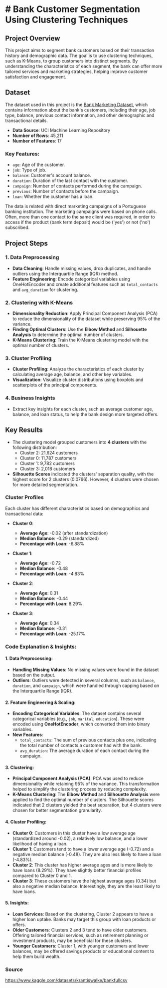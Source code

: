 # # Bank Customer Segmentation Using Clustering Techniques

## Project Overview

This project aims to segment bank customers based on their transaction history and demographic data. The goal is to use clustering techniques, such as K-Means, to group customers into distinct segments. By understanding the characteristics of each segment, the bank can offer more tailored services and marketing strategies, helping improve customer satisfaction and engagement.

## Dataset

The dataset used in this project is the [Bank Marketing Dataset](https://archive.ics.uci.edu/ml/datasets/Bank+Marketing), which contains information about the bank's customers, including their age, job type, balance, previous contact information, and other demographic and transactional details.

- **Data Source**: UCI Machine Learning Repository
- **Number of Rows**: 45,211
- **Number of Features**: 17

### Key Features:

- `age`: Age of the customer.
- `job`: Type of job.
- `balance`: Customer's account balance.
- `duration`: Duration of the last contact with the customer.
- `campaign`: Number of contacts performed during the campaign.
- `previous`: Number of contacts before the campaign.
- `loan`: Whether the customer has a loan.

The data is related with direct marketing campaigns of a Portuguese banking institution. The marketing campaigns were based on phone calls. Often, more than one contact to the same client was required, in order to access if the product (bank term deposit) would be ('yes') or not ('no') subscribed.

## Project Steps

### 1. **Data Preprocessing**
   - **Data Cleaning**: Handle missing values, drop duplicates, and handle outliers using the Interquartile Range (IQR) method.
   - **Feature Engineering**: Encode categorical variables using OneHotEncoder and create additional features such as `total_contacts` and `avg_duration` for clustering.

### 2. **Clustering with K-Means**
   - **Dimensionality Reduction**: Apply Principal Component Analysis (PCA) to reduce the dimensionality of the dataset while preserving 95% of the variance.
   - **Finding Optimal Clusters**: Use the **Elbow Method** and **Silhouette Analysis** to determine the optimal number of clusters.
   - **K-Means Clustering**: Train the K-Means clustering model with the optimal number of clusters.
   
### 3. **Cluster Profiling**
   - **Cluster Profiling**: Analyze the characteristics of each cluster by calculating average age, balance, and other key variables.
   - **Visualization**: Visualize cluster distributions using boxplots and scatterplots of the principal components.

### 4. **Business Insights**
   - Extract key insights for each cluster, such as average customer age, balance, and loan status, to help the bank design more targeted offers.

## Key Results

- The clustering model grouped customers into **4 clusters** with the following distribution:
  - Cluster 2: 21,624 customers
  - Cluster 0: 11,787 customers
  - Cluster 1: 9,782 customers
  - Cluster 3: 2,018 customers
- **Silhouette Scores** indicated the clusters' separation quality, with the highest score for 2 clusters (0.0766). However, 4 clusters were chosen for more detailed segmentation.
  
### Cluster Profiles
Each cluster has different characteristics based on demographics and transactional data:

- **Cluster 0**:  
  - **Average Age**: -0.02 (after standardization)
  - **Median Balance**: -0.29 (standardized)
  - **Percentage with Loan**: -6.88%

- **Cluster 1**:  
  - **Average Age**: -0.72
  - **Median Balance**: -0.48
  - **Percentage with Loan**: -4.83%

- **Cluster 2**:  
  - **Average Age**: 0.31
  - **Median Balance**: -0.44
  - **Percentage with Loan**: 8.29%

- **Cluster 3**:  
  - **Average Age**: 0.34
  - **Median Balance**: -0.31
  - **Percentage with Loan**: -25.17%

### **Code Explanation & Insights:**

#### **1. Data Preprocessing:**
- **Handling Missing Values**: No missing values were found in the dataset based on the output.
- **Outliers**: Outliers were detected in several columns, such as `balance`, `duration`, and `campaign`, which were handled through capping based on the Interquartile Range (IQR).

#### **2. Feature Engineering & Scaling:**
- **Encoding Categorical Variables**: The dataset contains several categorical variables (e.g., `job`, `marital`, `education`). These were encoded using **OneHotEncoder**, which converted them into binary variables.
- **New Features**:
  - `total_contacts`: The sum of previous contacts plus one, indicating the total number of contacts a customer had with the bank.
  - `avg_duration`: The average duration of each contact during the campaign.

#### **3. Clustering:**
- **Principal Component Analysis (PCA)**: PCA was used to reduce dimensionality while retaining 95% of the variance. This transformation helped to simplify the clustering process by reducing complexity.
- **K-Means Clustering**: The **Elbow Method** and **Silhouette Analysis** were applied to find the optimal number of clusters. The Silhouette scores indicated that 2 clusters yielded the best separation, but 4 clusters were chosen for better segmentation granularity.

#### **4. Cluster Profiling:**
- **Cluster 0**: Customers in this cluster have a low average age (standardized around -0.02), a relatively low balance, and a lower likelihood of having a loan.
- **Cluster 1**: Customers tend to have a lower average age (-0.72) and a negative median balance (-0.48). They are also less likely to have a loan (-4.83%).
- **Cluster 2**: This cluster has higher average ages and is more likely to have loans (8.29%). They have slightly better financial profiles compared to Cluster 0 and 1.
- **Cluster 3**: These customers have the highest average ages (0.34) but also a negative median balance. Interestingly, they are the least likely to have loans.

#### **5. Insights:**
- **Loan Services**: Based on the clustering, Cluster 2 appears to have a higher loan uptake. Banks may target this group with loan products or offers.
- **Older Customers**: Clusters 2 and 3 tend to have older customers. Offering tailored financial services, such as retirement planning or investment products, may be beneficial for these clusters.
- **Younger Customers**: Cluster 1, with younger customers and lower balances, may be offered savings products or educational content to help them build wealth.

### Source

https://www.kaggle.com/datasets/krantiswalke/bankfullcsv
